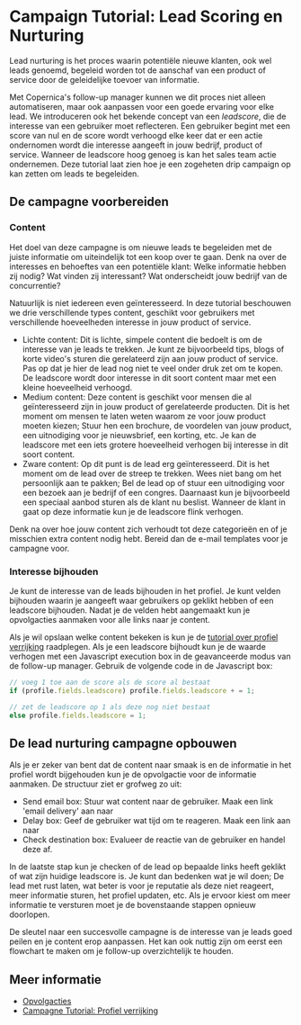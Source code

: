 # Campaign Tutorial: Lead Scoring en Nurturing

Lead nurturing is het proces waarin potentiële nieuwe klanten, ook wel 
leads genoemd, begeleid worden tot de aanschaf van een product of service 
door de geleidelijke toevoer van informatie.

Met Copernica's follow-up manager kunnen we dit proces niet alleen automatiseren, 
maar ook aanpassen voor een goede ervaring voor elke lead. We introduceren 
ook het bekende concept van een *leadscore*, die de interesse van een 
gebruiker moet reflecteren. Een gebruiker begint met een score van nul en 
de score wordt verhoogd elke keer dat er een actie ondernomen wordt die 
interesse aangeeft in jouw bedrijf, product of service. Wanneer de leadscore 
hoog genoeg is kan het sales team actie ondernemen. Deze tutorial laat zien 
hoe je een zogeheten drip campaign op kan zetten om leads te begeleiden.

## De campagne voorbereiden

### Content

Het doel van deze campagne is om nieuwe leads te begeleiden met de juiste 
informatie om uiteindelijk tot een koop over te gaan. Denk na over de interesses 
en behoeftes van een potentiële klant: Welke informatie hebben zij nodig? 
Wat vinden zij interessant? Wat onderscheidt jouw bedrijf van de concurrentie?

Natuurlijk is niet iedereen even geïnteresseerd. In deze tutorial beschouwen 
we drie verschillende types content, geschikt voor gebruikers met verschillende 
hoeveelheden interesse in jouw product of service.

* Lichte content: Dit is lichte, simpele content die bedoelt is om de interesse 
van je leads te trekken. Je kunt ze bijvoorbeeld tips, blogs of korte video's 
sturen die gerelateerd zijn aan jouw product of service. Pas op dat je 
hier de lead nog niet te veel onder druk zet om te kopen. De leadscore 
wordt door interesse in dit soort content maar met een kleine hoeveelheid verhoogd.
* Medium content: Deze content is geschikt voor mensen die al geïnteresseerd 
zijn in jouw product of gerelateerde producten. Dit is het moment om mensen 
te laten weten waarom ze voor jouw product moeten kiezen; Stuur hen een brochure, 
de voordelen van jouw product, een uitnodiging voor je nieuwsbrief, een korting, 
etc. Je kan de leadscore met een iets grotere hoeveelheid verhogen bij interesse 
in dit soort content.
* Zware content: Op dit punt is de lead erg geïnteresseerd. Dit is het moment 
om de lead over de streep te trekken. Wees niet bang om het persoonlijk aan 
te pakken; Bel de lead op of stuur een uitnodiging voor een bezoek aan je bedrijf 
of een congres. Daarnaast kun je bijvoorbeeld een speciaal aanbod sturen als 
de klant nu beslist. Wanneer de klant in gaat op deze informatie kun je de leadscore 
flink verhogen.

Denk na over hoe jouw content zich verhoudt tot deze categorieën en of je 
misschien extra content nodig hebt. Bereid dan de e-mail templates voor je 
campagne voor.

### Interesse bijhouden

Je kunt de interesse van de leads bijhouden in het profiel. Je kunt velden 
bijhouden waarin je aangeeft waar gebruikers op geklikt hebben of een leadscore 
bijhouden. Nadat je de velden hebt aangemaakt kun je opvolgacties aanmaken 
voor alle links naar je content.

Als je wil opslaan welke content bekeken is kun je de 
[tutorial over profiel verrijking](./campaign-tutorial-profile-enrichment) 
raadplegen. Als je een leadscore bijhoudt kun je de waarde verhogen met een 
Javascript execution box in de geavanceerde modus van de follow-up manager. 
Gebruik de volgende code in de Javascript box:

```Javascript
// voeg 1 toe aan de score als de score al bestaat
if (profile.fields.leadscore) profile.fields.leadscore + = 1;

// zet de leadscore op 1 als deze nog niet bestaat
else profile.fields.leadscore = 1;
```

## De lead nurturing campagne opbouwen

Als je er zeker van bent dat de content naar smaak is en de informatie 
in het profiel wordt bijgehouden kun je de opvolgactie voor de informatie 
aanmaken. De structuur ziet er grofweg zo uit:

- Send email box: Stuur wat content naar de gebruiker. Maak een link 'email delivery' aan naar 
- Delay box: Geef de gebruiker wat tijd om te reageren. Maak een link aan naar
- Check destination box: Evalueer de reactie van de gebruiker en handel deze af.

In de laatste stap kun je checken of de lead op bepaalde links heeft geklikt 
of wat zijn huidige leadscore is. Je kunt dan bedenken wat je wil doen; 
De lead met rust laten, wat beter is voor je reputatie als deze niet reageert, 
meer informatie sturen, het profiel updaten, etc. Als je ervoor kiest om 
meer informatie te versturen moet je de bovenstaande stappen opnieuw doorlopen. 

De sleutel naar een succesvolle campagne is de interesse van je leads 
goed peilen en je content erop aanpassen. Het kan ook nuttig zijn om eerst 
een flowchart te maken om je follow-up overzichtelijk te houden.

## Meer informatie

* [Opvolgacties](./follow-up-manager-ms)
* [Campagne Tutorial: Profiel verrijking](./campaign-tutorial-profile-enrichment)

